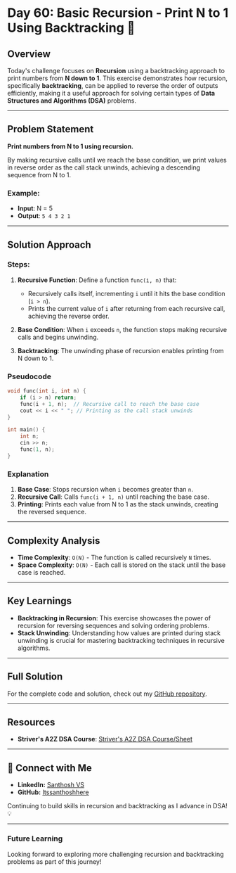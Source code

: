 # Day 60: Basic Recursion - Print N to 1 Using Backtracking 🚀

## Overview
Today's challenge focuses on **Recursion** using a backtracking approach to print numbers from **N down to 1**. This exercise demonstrates how recursion, specifically **backtracking**, can be applied to reverse the order of outputs efficiently, making it a useful approach for solving certain types of **Data Structures and Algorithms (DSA)** problems.

---

## Problem Statement
**Print numbers from N to 1 using recursion.**

By making recursive calls until we reach the base condition, we print values in reverse order as the call stack unwinds, achieving a descending sequence from N to 1.

### Example:
- **Input**: N = 5
- **Output**: `5 4 3 2 1`

---

## Solution Approach

### Steps:
1. **Recursive Function**: Define a function `func(i, n)` that:
   - Recursively calls itself, incrementing `i` until it hits the base condition (`i > n`).
   - Prints the current value of `i` after returning from each recursive call, achieving the reverse order.

2. **Base Condition**: When `i` exceeds `n`, the function stops making recursive calls and begins unwinding.

3. **Backtracking**: The unwinding phase of recursion enables printing from N down to 1.

### Pseudocode
```cpp
void func(int i, int n) {
    if (i > n) return;
    func(i + 1, n);  // Recursive call to reach the base case
    cout << i << " "; // Printing as the call stack unwinds
}

int main() {
    int n;
    cin >> n;
    func(1, n);
}
```

### Explanation
1. **Base Case**: Stops recursion when `i` becomes greater than `n`.
2. **Recursive Call**: Calls `func(i + 1, n)` until reaching the base case.
3. **Printing**: Prints each value from N to 1 as the stack unwinds, creating the reversed sequence.

---

## Complexity Analysis
- **Time Complexity**: `O(N)` - The function is called recursively `N` times.
- **Space Complexity**: `O(N)` - Each call is stored on the stack until the base case is reached.

---

## Key Learnings
- **Backtracking in Recursion**: This exercise showcases the power of recursion for reversing sequences and solving ordering problems.
- **Stack Unwinding**: Understanding how values are printed during stack unwinding is crucial for mastering backtracking techniques in recursive algorithms.

---

## Full Solution
For the complete code and solution, check out my [GitHub repository](https://github.com/Itssanthoshhere/Data-Structures-and-Algorithms/blob/main/C%2B%2B%20with%20DSA-learning-journey/Day60%20-%20Basic%20Recursion%20Problems%20-%20Print%20N%20to%201%20using%20Backtracking/Print_N_to1_using_Backtracking.cpp).

---

## Resources
- **Striver's A2Z DSA Course**: [Striver's A2Z DSA Course/Sheet](https://takeuforward.org/strivers-a2z-dsa-course/strivers-a2z-dsa-course-sheet-2)

---

## 🔗 Connect with Me
- **LinkedIn:** [Santhosh VS](https://www.linkedin.com/in/thesanthoshvs/)
- **GitHub:** [Itssanthoshhere](https://github.com/Itssanthoshhere)

Continuing to build skills in recursion and backtracking as I advance in DSA! 💡

---

### Future Learning
Looking forward to exploring more challenging recursion and backtracking problems as part of this journey!
